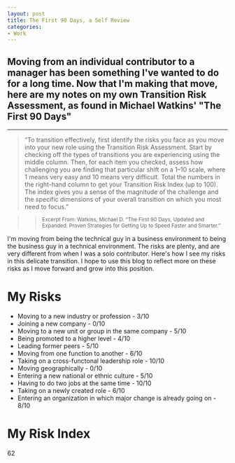 ```yaml
---
layout: post
title: The First 90 Days, a Self Review
categories:
- Work
---
```


## Moving from an individual contributor to a manager has been something I've wanted to do for a long time. Now that I'm making that move, here are my notes on my own Transition Risk Assessment, as found in Michael Watkins' "The First 90 Days"

---

> “To transition effectively, first identify the risks you face as you move into your new role using the Transition Risk Assessment. Start by checking off the types of transitions you are experiencing using the middle column. Then, for each item you checked, assess how challenging you are finding that particular shift on a 1–10 scale, where 1 means very easy and 10 means very difficult. Total the numbers in the right-hand column to get your Transition Risk Index (up to 100). The index gives you a sense of the magnitude of the challenge and the specific dimensions of your overall transition on which you most need to focus.”

> > <small>Excerpt From: Watkins, Michael D. “The First 90 Days, Updated and Expanded: Proven Strategies for Getting Up to Speed Faster and Smarter.”</small>

I'm moving from being the technical guy in a business environment to being the business guy in a technical environment. The risks are plenty, and are very different from when I was a solo contributor. Here's how I see my risks in this delicate transition. I hope to use this blog to reflect more on these risks as I move forward and grow into this position.

My Risks
========

* Moving to a new industry or profession - 3/10
* Joining a new company - 0/10
* Moving to a new unit or group in the same company - 5/10
* Being promoted to a higher level - 4/10
* Leading former peers - 5/10
* Moving from one function to another - 6/10
* Taking on a cross-functonal leadership role - 10/10
* Moving geographically - 0/10
* Entering a new national or ethnic culture - 5/10
* Having to do two jobs at the same time - 10/10
* Taking on a newly created role - 6/10
* Entering an organization in which major change is already going on - 8/10

My Risk Index
=============
62
